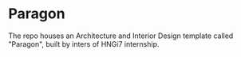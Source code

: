 # Paragon


The repo houses an Architecture and Interior Design template called "Paragon", built by inters of HNGi7 internship.
